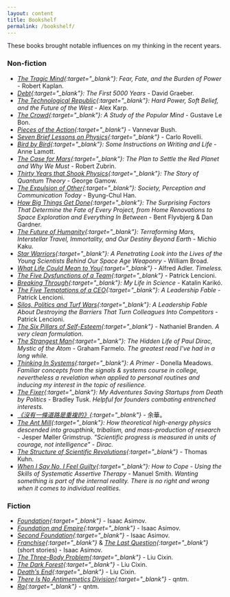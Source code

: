 ```yaml
---
layout: content
title: Bookshelf
permalink: /bookshelf/
---
```


These books brought notable influences on my thinking in the recent years.

### Non-fiction
- *[The Tragic Mind](https://www.goodreads.com/book/show/60747416-the-tragic-mind){:target="_blank"}: Fear, Fate, and the Burden of Power* - Robert Kaplan.
- *[Debt](https://www.goodreads.com/book/show/6617037-debt){:target="_blank"}: The First 5000 Years* - David Graeber.
- *[The Technological Republic](https://www.goodreads.com/book/show/213618136-the-technological-republic){:target="_blank"}: Hard Power, Soft Belief, and the Future of the West* - Alex Karp.
- *[The Crowd](https://www.goodreads.com/book/show/573045.The_Crowd){:target="_blank"}: A Study of the Popular Mind* - Gustave Le Bon.
- *[Pieces of the Action](https://www.goodreads.com/book/show/14290284-pieces-of-the-action){:target="_blank"}* - Vannevar Bush.
- *[Seven Brief Lessons on Physics](https://www.goodreads.com/book/show/25734172-seven-brief-lessons-on-physics){:target="_blank"}* - Carlo Rovelli.
- *[Bird by Bird](https://www.goodreads.com/book/show/12543.Bird_by_Bird){:target="_blank"}: Some Instructions on Writing and Life* - Anne Lamott.
- *[The Case for Mars](https://www.goodreads.com/book/show/2123541){:target="_blank"}: The Plan to Settle the Red Planet and Why We Must* - Robert Zubrin.
- *[Thirty Years that Shook Physics](https://www.goodreads.com/book/show/17265.Thirty_Years_that_Shook_Physics){:target="_blank"}: The Story of Quantum Theory* - George Gamow.
- *[The Expulsion of Other](https://www.goodreads.com/book/show/36709664-the-expulsion-of-the-other){:target="_blank"}: Society, Perception and Communication Today* - Byung-Chul Han.
- *[How Big Things Get Done](https://www.goodreads.com/book/show/61327449-how-big-things-get-done){:target="_blank"}: The Surprising Factors That Determine the Fate of Every Project, from Home Renovations to Space Exploration and Everything In Between* - Bent Flyvbjerg & Dan Gardner.
- *[The Future of Humanity](https://www.goodreads.com/book/show/36407347-the-future-of-humanity){:target="_blank"}: Terraforming Mars, Interstellar Travel, Immortality, and Our Destiny Beyond Earth* - Michio Kaku.
- *[Star Warriors](https://www.goodreads.com/book/show/1007849.Star_Warriors){:target="_blank"}: A Penetrating Look into the Lives of the Young Scientists Behind Our Space Age Weaponry* - William Broad.
- *[What Life Could Mean to You](https://www.goodreads.com/book/show/6997679){:target="_blank"}* - Alfred Adler. *Timeless.*
- *[The Five Dysfunctions of a Team](https://www.goodreads.com/book/show/21343.The_Five_Dysfunctions_of_a_Team){:target="_blank"}* - Patrick Lencioni.
- *[Breaking Through](https://www.goodreads.com/book/show/123025953-breaking-through){:target="_blank"}: My Life in Science* - Katalin Karikó.
- *[The Five Temptations of a CEO](https://www.goodreads.com/book/show/49146.The_Five_Temptations_of_a_CEO){:target="_blank"}: A Leadership Fable* - Patrick Lencioni.
- *[Silos, Politics and Turf Wars](https://www.goodreads.com/en/book/show/19129.Silos_Politics_and_Turf_Wars){:target="_blank"}: A Leadership Fable About Destroying the Barriers That Turn Colleagues Into Competitors* - Patrick Lencioni.
- *[The Six Pillars of Self-Esteem](https://www.goodreads.com/book/show/79352.Six_Pillars_of_Self_Esteem){:target="_blank"}* - Nathaniel Branden. *A very clean formulation*.
- *[The Strangest Man](https://www.goodreads.com/book/show/6629359-the-strangest-man){:target="_blank"}: The Hidden Life of Paul Dirac, Mystic of the Atom* - Graham Farmelo. *The greatest read I've had in a long while.*
- *[Thinking In Systems](https://www.goodreads.com/book/show/3828902-thinking-in-systems){:target="_blank"}: A Primer* - Donella Meadows. *Familiar concepts from the signals & systems course in college, nevertheless a revelation when applied to personal routines and inducing my interest in the topic of resilience.*
- *[The Fixer](https://www.goodreads.com/book/show/38649807-the-fixer){:target="_blank"}: My Adventures Saving Startups from Death by Politics* - Bradley Tusk. *Helpful for founders combating entrenched interests.*
- *[《沒有一條道路是重複的》](https://www.eslite.com/product/1001116171290769){:target="_blank"}* - 余華。
- *[The Ant Mill](https://www.goodreads.com/book/show/237003337-the-ant-mill){:target="_blank"}: How theoretical high-energy physics descended into groupthink, tribalism, and mass-production of research* - Jesper Møller Grimstrup. *"Scientific progress is measured in units of courage, not intelligence" - Dirac.*
- *[The Structure of Scientific Revolutions](https://www.goodreads.com/en/book/show/61539.The_Structure_of_Scientific_Revolutions){:target="_blank"}* - Thomas Kuhn.
- *[When I Say No, I Feel Guilty](https://www.goodreads.com/book/show/1098624.When_I_Say_No_I_Feel_Guilty){:target="_blank"}: How to Cope - Using the Skills of Systematic Assertive Therapy* - Manuel Smith. *Wanting something is part of the internal reality. There is no right and wrong when it comes to individual realities.*

### Fiction
- *[Foundation](https://www.goodreads.com/book/show/29579.Foundation){:target="_blank"}* - Isaac Asimov.
- *[Foundation and Empire](https://www.goodreads.com/book/show/29581.Foundation_and_Empire){:target="_blank"}* - Isaac Asimov.
- *[Second Foundation](https://www.goodreads.com/book/show/29580.Second_Foundation){:target="_blank"}* - Isaac Asimov.
- *[Franchise](https://www.goodreads.com/en/book/show/837234.Franchise){:target="_blank"}* & *[The Last Question](https://www.goodreads.com/book/show/4808763-the-last-question){:target="_blank"}* (short stories) - Isaac Asimov.
- *[The Three-Body Problem](https://www.goodreads.com/book/show/20518872-the-three-body-problem){:target="_blank"}* - Liu Cixin.
- *[The Dark Forest](https://www.goodreads.com/book/show/23168817-the-dark-forest){:target="_blank"}* - Liu Cixin.
- *[Death's End](https://www.goodreads.com/book/show/25451264-death-s-end){:target="_blank"}* - Liu Cixin.
- *[There Is No Antimemetics Division](https://www.goodreads.com/book/show/54870256-there-is-no-antimemetics-division){:target="_blank"}* - qntm.
- *[Ra](https://www.goodreads.com/book/show/57891607-ra){:target="_blank"}* - qntm.
